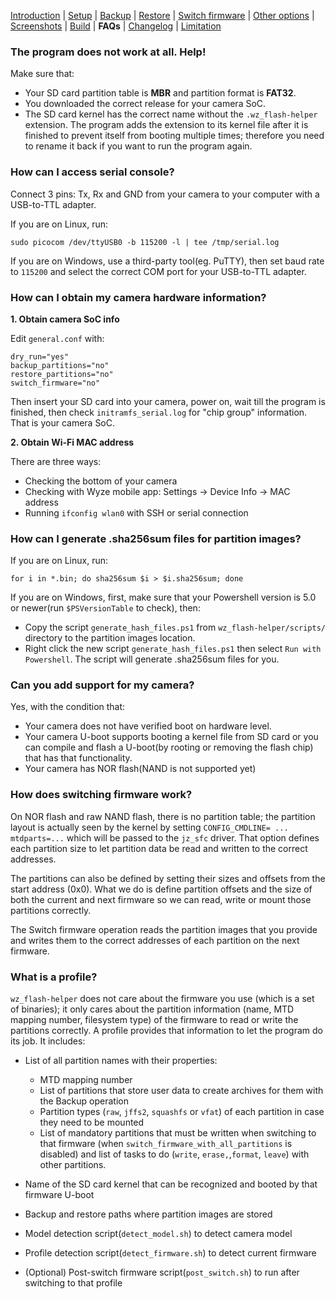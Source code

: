 [Introduction](README.md) | [Setup](README_setup.md) | [Backup](README_backup.md) | [Restore](README_restore.md) | [Switch firmware](README_switch_firmware.md) | [Other options](README_other_options.md) | [Screenshots](README_screenshots.md) | [Build](README_build.md) | **FAQs** | [Changelog](Changelog.md) | [Limitation](Limitation.md)

### The program does not work at all. Help!

Make sure that:
- Your SD card partition table is **MBR** and partition format is **FAT32**.
- You downloaded the correct release for your camera SoC.
- The SD card kernel has the correct name without the `.wz_flash-helper` extension. The program adds the extension to its kernel file after it is finished to prevent itself from booting multiple times; therefore you need to rename it back if you want to run the program again.

### How can I access serial console?

Connect 3 pins: Tx, Rx and GND from your camera to your computer with a USB-to-TTL adapter.

If you are on Linux, run:
```
sudo picocom /dev/ttyUSB0 -b 115200 -l | tee /tmp/serial.log
```

If you are on Windows, use a third-party tool(eg. PuTTY), then set baud rate to `115200` and select the correct COM port for your USB-to-TTL adapter.

### How can I obtain my camera hardware information?

**1. Obtain camera SoC info**

Edit `general.conf` with:
```
dry_run="yes"
backup_partitions="no"
restore_partitions="no"
switch_firmware="no"
```

Then insert your SD card into your camera, power on, wait till the program is finished, then check `initramfs_serial.log` for "chip group" information. That is your camera SoC.

**2. Obtain Wi-Fi MAC address**

There are three ways:

- Checking the bottom of your camera
- Checking with Wyze mobile app: Settings -> Device Info -> MAC address
- Running `ifconfig wlan0` with SSH or serial connection

### How can I generate .sha256sum files for partition images?

If you are on Linux, run:
```
for i in *.bin; do sha256sum $i > $i.sha256sum; done
```

If you are on Windows, first, make sure that your Powershell version is 5.0 or newer(run `$PSVersionTable` to check), then:
- Copy the script `generate_hash_files.ps1` from `wz_flash-helper/scripts/` directory to the partition images location.
- Right click the new script `generate_hash_files.ps1` then select `Run with Powershell`. The script will generate .sha256sum files for you.

### Can you add support for my camera?

Yes, with the condition that:

- Your camera does not have verified boot on hardware level.
- Your camera U-boot supports booting a kernel file from SD card or you can compile and flash a U-boot(by rooting or removing the flash chip) that has that functionality.
- Your camera has NOR flash(NAND is not supported yet)

### How does switching firmware work?

On NOR flash and raw NAND flash, there is no partition table; the partition layout is actually seen by the kernel by setting `CONFIG_CMDLINE= ... mtdparts=...` which will be passed to the `jz_sfc` driver. That option defines each partition size to let partition data be read and written to the correct addresses.

The partitions can also be defined by setting their sizes and offsets from the start address (0x0). What we do is define partition offsets and the size of both the current and next firmware so we can read, write or mount those partitions correctly.

The Switch firmware operation reads the partition images that you provide and writes them to the correct addresses of each partition on the next firmware.

### What is a profile?

`wz_flash-helper` does not care about the firmware you use (which is a set of binaries); it only cares about the partition information (name, MTD mapping number, filesystem type) of the firmware to read or write the partitions correctly. A profile provides that information to let the program do its job. It includes:

- List of all partition names with their properties:
   - MTD mapping number
   - List of partitions that store user data to create archives for them with the Backup operation
   - Partition types (`raw`, `jffs2`, `squashfs` or `vfat`) of each partition in case they need to be mounted
   - List of mandatory partitions that must be written when switching to that firmware (when `switch_firmware_with_all_partitions` is disabled) and list of tasks to do (`write`, `erase,`,`format`, `leave`) with other partitions.
   
- Name of the SD card kernel that can be recognized and booted by that firmware U-boot
- Backup and restore paths where partition images are stored
- Model detection script(`detect_model.sh`) to detect camera model
- Profile detection script(`detect_firmware.sh`) to detect current firmware
- (Optional) Post-switch firmware script(`post_switch.sh`) to run after switching to that profile
